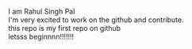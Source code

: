 I am Rahul Singh Pal <br>
I'm very excited to work on the github and contribute. <br>
this repo is my first repo on github <br>
letsss beginnnn!!!!!!!
